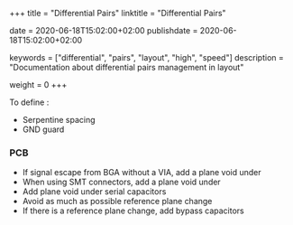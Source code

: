 +++
title = "Differential Pairs"
linktitle = "Differential Pairs"

date = 2020-06-18T15:02:00+02:00
publishdate = 2020-06-18T15:02:00+02:00

keywords = ["differential", "pairs", "layout", "high", "speed"]
description = "Documentation about differential pairs management in layout"

weight = 0
+++

To define :

- Serpentine spacing
- GND guard

### PCB

- If signal escape from BGA without a VIA, add a plane void under
- When using SMT connectors, add a plane void under
- Add plane void under serial capacitors
- Avoid as much as possible reference plane change
- If there is a reference plane change, add bypass capacitors
